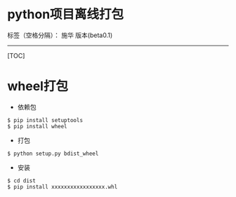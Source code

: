 # python项目离线打包

标签（空格分隔）： 施华 版本(beta0.1)

---

[TOC]
# wheel打包
+ 依赖包
```
$ pip install setuptools
$ pip install wheel
```
+ 打包
```
$ python setup.py bdist_wheel
```
+ 安装
```
$ cd dist
$ pip install xxxxxxxxxxxxxxxxx.whl
```




